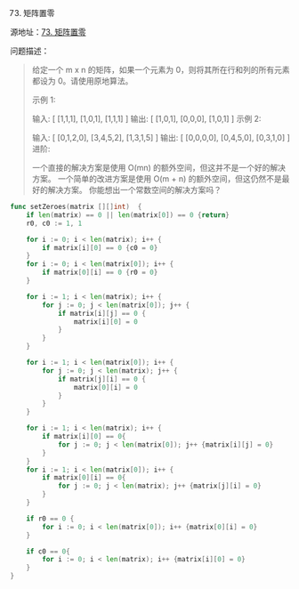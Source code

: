 73. 矩阵置零

源地址：[73. 矩阵置零](https://leetcode-cn.com/problems/set-matrix-zeroes/)

问题描述：

>给定一个 m x n 的矩阵，如果一个元素为 0，则将其所在行和列的所有元素都设为 0。请使用原地算法。
>
>示例 1:
>
>输入: 
>[
>  [1,1,1],
>  [1,0,1],
>  [1,1,1]
>]
>输出: 
>[
>  [1,0,1],
>  [0,0,0],
>  [1,0,1]
>]
>示例 2:
>
>输入: 
>[
>  [0,1,2,0],
>  [3,4,5,2],
>  [1,3,1,5]
>]
>输出: 
>[
>  [0,0,0,0],
>  [0,4,5,0],
>  [0,3,1,0]
>]
>进阶:
>
>一个直接的解决方案是使用  O(mn) 的额外空间，但这并不是一个好的解决方案。
>一个简单的改进方案是使用 O(m + n) 的额外空间，但这仍然不是最好的解决方案。
>你能想出一个常数空间的解决方案吗？

``` go
func setZeroes(matrix [][]int)  {
    if len(matrix) == 0 || len(matrix[0]) == 0 {return}
    r0, c0 := 1, 1

    for i := 0; i < len(matrix); i++ {
        if matrix[i][0] == 0 {c0 = 0}
    }
    for i := 0; i < len(matrix[0]); i++ {
        if matrix[0][i] == 0 {r0 = 0}
    }

    for i := 1; i < len(matrix); i++ {
        for j := 0; j < len(matrix[0]); j++ {
            if matrix[i][j] == 0 {
                matrix[i][0] = 0
            }
        }
    }

    for i := 1; i < len(matrix[0]); i++ {
        for j := 0; j < len(matrix); j++ {
            if matrix[j][i] == 0 {
                matrix[0][i] = 0
            }
        }
    }

    for i := 1; i < len(matrix); i++ {
        if matrix[i][0] == 0{
            for j := 0; j < len(matrix[0]); j++ {matrix[i][j] = 0}
        }
    }
    for i := 1; i < len(matrix[0]); i++ {
        if matrix[0][i] == 0{
            for j := 0; j < len(matrix); j++ {matrix[j][i] = 0}
        }
    }

    if r0 == 0 {
        for i := 0; i < len(matrix[0]); i++ {matrix[0][i] = 0}
    }

    if c0 == 0{
        for i := 0; i < len(matrix); i++ {matrix[i][0] = 0}
    }
}
```



